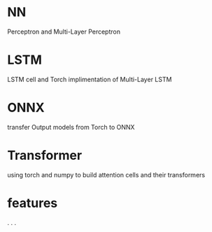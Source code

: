 # NN

Perceptron and Multi-Layer Perceptron

# LSTM

LSTM cell and Torch implimentation of Multi-Layer LSTM

# ONNX

transfer Output models from Torch to ONNX

# Transformer 

using torch and numpy to build attention cells and their transformers

# features 

. . . 
